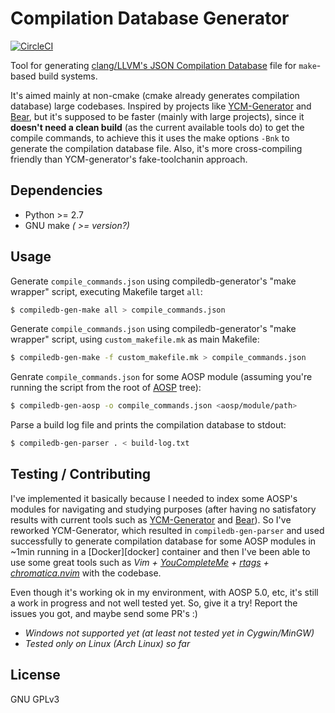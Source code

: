 # Compilation Database Generator

[![CircleCI](https://circleci.com/gh/nickdiego/compiledb-generator/tree/master.svg?style=svg)](https://circleci.com/gh/nickdiego/compiledb-generator/tree/master)

Tool for generating [clang/LLVM's JSON Compilation Database][compdb] file for
`make`-based build systems.

It's aimed mainly at non-cmake (cmake already generates compilation database)
large codebases. Inspired by projects like [YCM-Generator][ycm-gen] and [Bear][bear],
but it's supposed to be faster (mainly with large projects), since it **doesn't need a
clean build** (as the current available tools do) to get the compile commands, to achieve
this it uses the make options `-Bnk` to generate the compilation database file. Also,
it's more cross-compiling friendly than YCM-generator's fake-toolchanin approach.

## Dependencies

- Python >= 2.7
- GNU make _( >= version?)_

## Usage

Generate `compile_commands.json` using compiledb-generator's "make wrapper" script,
executing Makefile target `all`:
```bash
$ compiledb-gen-make all > compile_commands.json
```

Generate `compile_commands.json` using compiledb-generator's "make wrapper" script,
using `custom_makefile.mk` as main Makefile:
```bash
$ compiledb-gen-make -f custom_makefile.mk > compile_commands.json
```

Genrate `compile_commands.json` for some AOSP module (assuming you're running
the script from the root of [AOSP][aosp] tree):
```bash
$ compiledb-gen-aosp -o compile_commands.json <aosp/module/path>
```

Parse a build log file and prints the compilation database to stdout:
```bash
$ compiledb-gen-parser . < build-log.txt
```

## Testing / Contributing

I've implemented it basically because I needed to index some AOSP's
modules for navigating and studying purposes (after having no satisfatory results with
current tools such as [YCM-Generator][ycm] and [Bear][bear]). So I've reworked
YCM-Generator, which resulted in `compiledb-gen-parser` and used successfully to
generate compilation database for some AOSP modules in ~1min running in a [Docker][docker]
container and then I've been able to use some great tools such as _Vim + [YouCompleteMe][ycm] +
[rtags][rtags] + [chromatica.nvim][chrom]_ with the codebase.

Even though it's working ok in my environment, with AOSP 5.0, etc, it's still a
work in progress and not well tested yet. So, give it a try! Report the issues you
got, and maybe send some PR's :)

- _Windows not supported yet (at least not tested yet in Cygwin/MinGW)_
- _Tested only on Linux (Arch Linux) so far_

## License
GNU GPLv3

[compdb]: https://clang.llvm.org/docs/JSONCompilationDatabase.html
[ycm]: https://github.com/Valloric/YouCompleteMe
[rtags]: https://github.com/Andersbakken/rtags
[chrom]: https://github.com/arakashic/chromatica.nvim
[ycm-gen]: https://github.com/rdnetto/YCM-Generator
[bear]: https://github.com/rizsotto/Bear
[aosp]: https://source.android.com/
